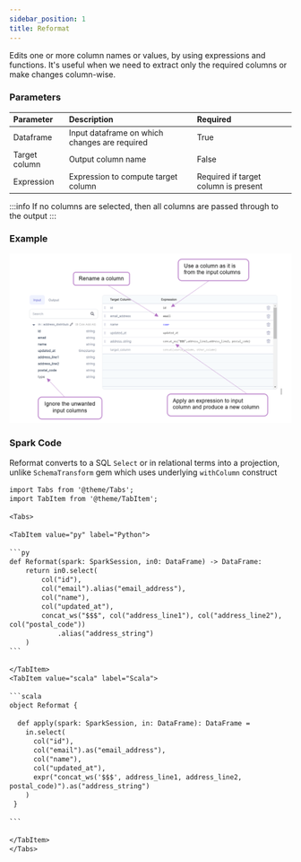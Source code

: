 ```yaml
---
sidebar_position: 1
title: Reformat
---
```


Edits one or more column names or values, by using expressions and functions. It's useful when we need to extract only the required columns or make changes column-wise.


### Parameters
| Parameter     | Description                                   | Required                             |
|:--------------|:----------------------------------------------|:-------------------------------------|
| Dataframe     | Input dataframe on which changes are required | True                                 |
| Target column | Output column name                            | False                                |
| Expression    | Expression to compute target column           | Required if target column is present |

:::info
If no columns are selected, then all columns are passed through to the output
:::

[//]: # (To be put in a more common place since it's applicable to most gems)
[//]: # (:::info )

[//]: # (To quickly select all the columns, click on the ADD ALL on the left side bar.)

[//]: # (![Adding all columns]&#40;./img/reformat_addall.png&#41;)
[//]: # (:::)


### Example

![Example usage of Reformat](./img/reformat_eg_1.png)

### Spark Code
Reformat converts to a SQL `Select` or in relational terms into a projection, unlike `SchemaTransform` gem which uses underlying `withColumn` construct

````mdx-code-block
import Tabs from '@theme/Tabs';
import TabItem from '@theme/TabItem';

<Tabs>

<TabItem value="py" label="Python">

```py
def Reformat(spark: SparkSession, in0: DataFrame) -> DataFrame:
    return in0.select(
        col("id"),
        col("email").alias("email_address"),
        col("name"),
        col("updated_at"),
        concat_ws("$$$", col("address_line1"), col("address_line2"), col("postal_code"))
            .alias("address_string")
    )
```

</TabItem>
<TabItem value="scala" label="Scala">

```scala
object Reformat {
 
  def apply(spark: SparkSession, in: DataFrame): DataFrame =
    in.select(
      col("id"),
      col("email").as("email_address"),
      col("name"),
      col("updated_at"),
      expr("concat_ws('$$$', address_line1, address_line2, postal_code)").as("address_string")
    )
 }

```

</TabItem>
</Tabs>

````
 

